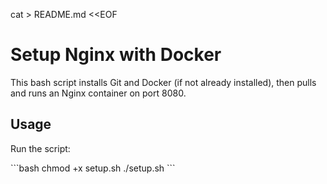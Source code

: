 cat > README.md <<EOF
# Setup Nginx with Docker

This bash script installs Git and Docker (if not already installed), then pulls and runs an Nginx container on port 8080.

## Usage

Run the script:

\`\`\`bash
chmod +x setup.sh
./setup.sh
\`\`\`





